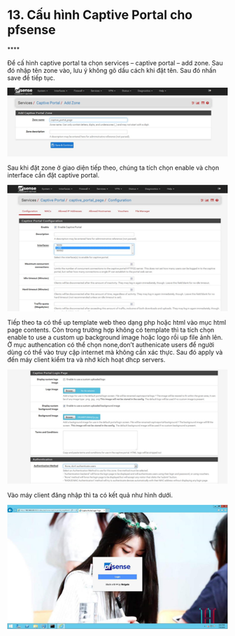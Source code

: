 # 13. Cấu hình Captive Portal cho pfsense

\*\*\*\*

Để cấ hình captive portal ta chọn services – captive portal – add zone. Sau đó nhập tên zone vào, lưu ý không gõ dấu cách khi đặt tên. Sau đó nhấn save để tiếp tục.

![](.gitbook/assets/47.jpeg)

Sau khi đặt zone ở giao diện tiếp theo, chúng ta tích chọn enable và chọn interface cần đặt captive portal.

![](.gitbook/assets/48.jpeg)

Tiếp theo ta có thể up template web theo dạng php hoặc html vào mục html page contents. Còn trong trường hợp không có template thì ta tích chọn enable to use a custom up background image hoặc logo rồi up file ảnh lên. Ở mục authencation có thể chọn none,don’t authenicate users để người dùng có thể vào truy cập internet mà không cần xác thực. Sau đó apply và đến máy client kiểm tra và nhớ kích hoạt dhcp servers.

![](.gitbook/assets/49.jpeg)

Vào máy client đăng nhập thì ta có kết quả như hình dưới.

![](.gitbook/assets/50.jpeg)



